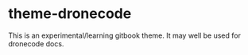 # theme-dronecode
This is an experimental/learning gitbook theme. It may well be used for dronecode docs.
